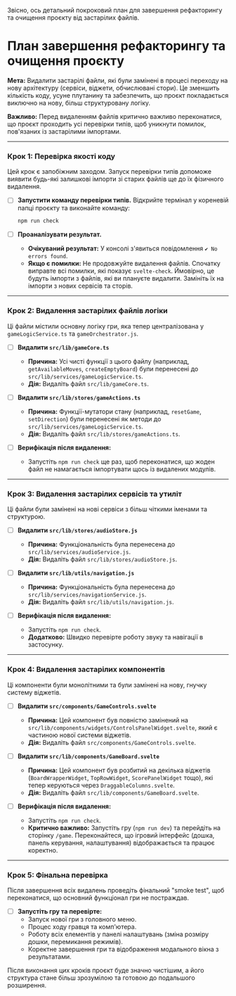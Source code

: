 Звісно, ось детальний покроковий план для завершення рефакторингу та очищення проєкту від застарілих файлів.

# План завершення рефакторингу та очищення проєкту

**Мета:** Видалити застарілі файли, які були замінені в процесі переходу на нову архітектуру (сервіси, віджети, обчислювані стори). Це зменшить кількість коду, усуне плутанину та забезпечить, що проєкт покладається виключно на нову, більш структуровану логіку.

**Важливо:** Перед видаленням файлів критично важливо переконатися, що проєкт проходить усі перевірки типів, щоб уникнути помилок, пов'язаних із застарілими імпортами.

---

### Крок 1: Перевірка якості коду

Цей крок є запобіжним заходом. Запуск перевірки типів допоможе виявити будь-які залишкові імпорти зі старих файлів ще до їх фізичного видалення.

- [ ] **Запустити команду перевірки типів.**
    Відкрийте термінал у кореневій папці проєкту та виконайте команду:
    ```bash
    npm run check
    ```

- [ ] **Проаналізувати результат.**
    - **Очікуваний результат:** У консолі з'явиться повідомлення `✔ No errors found`.
    - **Якщо є помилки:** Не продовжуйте видалення файлів. Спочатку виправте всі помилки, які показує `svelte-check`. Ймовірно, це будуть імпорти з файлів, які ви плануєте видалити. Замініть їх на імпорти з нових сервісів та сторів.

---

### Крок 2: Видалення застарілих файлів логіки

Ці файли містили основну логіку гри, яка тепер централізована у `gameLogicService.ts` та `gameOrchestrator.js`.

- [ ] **Видалити `src/lib/gameCore.ts`**
    - **Причина:** Усі чисті функції з цього файлу (наприклад, `getAvailableMoves`, `createEmptyBoard`) були перенесені до `src/lib/services/gameLogicService.ts`.
    - **Дія:** Видаліть файл `src/lib/gameCore.ts`.

- [ ] **Видалити `src/lib/stores/gameActions.ts`**
    - **Причина:** Функції-мутатори стану (наприклад, `resetGame`, `setDirection`) були перенесені як методи до `src/lib/services/gameLogicService.ts`.
    - **Дія:** Видаліть файл `src/lib/stores/gameActions.ts`.

- [ ] **Верифікація після видалення:**
    - Запустіть `npm run check` ще раз, щоб переконатися, що жоден файл не намагається імпортувати щось із видалених модулів.

---

### Крок 3: Видалення застарілих сервісів та утиліт

Ці файли були замінені на нові сервіси з більш чіткими іменами та структурою.

- [ ] **Видалити `src/lib/stores/audioStore.js`**
    - **Причина:** Функціональність була перенесена до `src/lib/services/audioService.js`.
    - **Дія:** Видаліть файл `src/lib/stores/audioStore.js`.

- [ ] **Видалити `src/lib/utils/navigation.js`**
    - **Причина:** Функціональність була перенесена до `src/lib/services/navigationService.js`.
    - **Дія:** Видаліть файл `src/lib/utils/navigation.js`.

- [ ] **Верифікація після видалення:**
    - Запустіть `npm run check`.
    - **Додатково:** Швидко перевірте роботу звуку та навігації в застосунку.

---

### Крок 4: Видалення застарілих компонентів

Ці компоненти були монолітними та були замінені на нову, гнучку систему віджетів.

- [ ] **Видалити `src/components/GameControls.svelte`**
    - **Причина:** Цей компонент був повністю замінений на `src/lib/components/widgets/ControlsPanelWidget.svelte`, який є частиною нової системи віджетів.
    - **Дія:** Видаліть файл `src/components/GameControls.svelte`.

- [ ] **Видалити `src/lib/components/GameBoard.svelte`**
    - **Причина:** Цей компонент був розбитий на декілька віджетів (`BoardWrapperWidget`, `TopRowWidget`, `ScorePanelWidget` тощо), які тепер керуються через `DraggableColumns.svelte`.
    - **Дія:** Видаліть файл `src/lib/components/GameBoard.svelte`.

- [ ] **Верифікація після видалення:**
    - Запустіть `npm run check`.
    - **Критично важливо:** Запустіть гру (`npm run dev`) та перейдіть на сторінку `/game`. Переконайтеся, що ігровий інтерфейс (дошка, панель керування, налаштування) відображається та працює коректно.

---

### Крок 5: Фінальна перевірка

Після завершення всіх видалень проведіть фінальний "smoke test", щоб переконатися, що основний функціонал гри не постраждав.

- [ ] **Запустіть гру та перевірте:**
    - Запуск нової гри з головного меню.
    - Процес ходу гравця та комп'ютера.
    - Роботу всіх елементів у панелі налаштувань (зміна розміру дошки, перемикання режимів).
    - Коректне завершення гри та відображення модального вікна з результатами.

Після виконання цих кроків проєкт буде значно чистішим, а його структура стане більш зрозумілою та готовою до подальшого розширення.